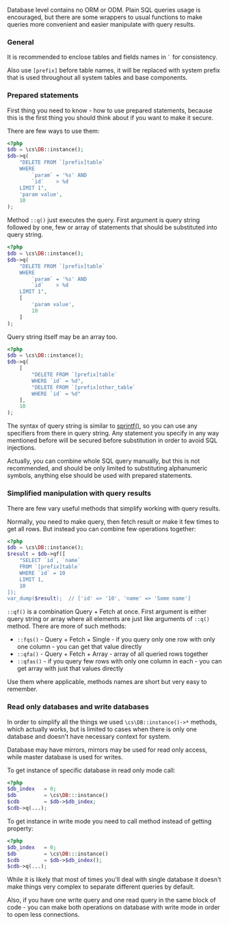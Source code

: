 Database level contains no ORM or ODM. Plain SQL queries usage is encouraged, but there are some wrappers to usual functions to make queries more convenient and easier manipulate with query results.

### General
It is recommended to enclose tables and fields names in `` ` `` for consistency.

Also use `[prefix]` before table names, it will be replaced with system prefix that is used throughout all system tables and base components.

### Prepared statements
First thing you need to know - how to use prepared statements, because this is the first thing you should think about if you want to make it secure.

There are few ways to use them:
```php
<?php
$db	= \cs\DB::instance();
$db->q(
	"DELETE FROM `[prefix]table`
	WHERE
		`param`	= '%s' AND
		`id`	> %d
	LIMIT 1",
	'param value',
	10
);
```

Method `::q()` just executes the query. First argument is query string followed by one, few or array of statements that should be substituted into query string.

```php
<?php
$db	= \cs\DB::instance();
$db->q(
	"DELETE FROM `[prefix]table`
	WHERE
		`param`	= '%s' AND
		`id`	> %d
	LIMIT 1",
	[
		'param value',
		10
	]
);
```

Query string itself may be an array too.

```php
<?php
$db	= \cs\DB::instance();
$db->q(
	[
		"DELETE FROM `[prefix]table`
		WHERE `id` = %d",
		"DELETE FROM `[prefix]other_table`
		WHERE `id` = %d"
	],
	10
);
```

The syntax of query string is similar to [sprintf()](https://php.net/manual/en/function.sprintf.php), so you can use any specifiers from there in query string.
Any statement you specify in any way mentioned before will be secured before substitution in order to avoid SQL injections.

Actually, you can combine whole SQL query manually, but this is not recommended, and should be only limited to substituting alphanumeric symbols,
anything else should be used with prepared statements.

### Simplified manipulation with query results
There are few vary useful methods that simplify working with query results.

Normally, you need to make query, then fetch result or make it few times to get all rows. But instead you can combine few operations together:

```php
<?php
$db	= \cs\DB::instance();
$result	= $db->qf([
	"SELECT `id`, `name`
	FROM `[prefix]table`
	WHERE `id` = 10
	LIMIT 1,
	10
]);
var_dump($result);	// ['id' => '10', 'name' => 'Some name']
```

`::qf()` is a combination Query + Fetch at once. First argument is either query string or array where all elements are just like arguments of `::q()` method.
There are more of such methods:
* `::fqs()` - Query + Fetch + Single - if you query only one row with only one column - you can get that value directly
* `::qfa()` - Query + Fetch + Array - array of all queried rows together
* `::qfas()` - if you query few rows with only one column in each - you can get array with just that values directly

Use them where applicable, methods names are short but very easy to remember.

### Read only databases and write databases
In order to simplify all the things we used `\cs\DB::instance()->*` methods, which actually works, but is limited to cases when there is only one database and doesn't have necessary context for system.

Database may have mirrors, mirrors may be used for read only access, while master database is used for writes.

To get instance of specific database in read only mode call:

```php
<?php
$db_index	= 0;
$db			= \cs\DB:::instance()
$cdb		= $db->$db_index;
$cdb->q(...);
```

To get instance in write mode you need to call method instead of getting property:

```php
<?php
$db_index	= 0;
$db			= \cs\DB:::instance()
$cdb		= $db->$db_index();
$cdb->q(...);
```

While it is likely that most of times you'll deal with single database it doesn't make things very complex to separate different queries by default.

Also, if you have one write query and one read query in the same block of code - you can make both operations on database with write mode in order to open less connections.
